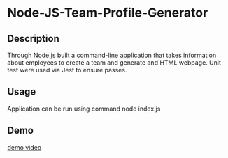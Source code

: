 # Node-JS-Team-Profile-Generator

## Description
Through Node.js built a command-line application that takes information about employees to create a team and generate and HTML webpage.
Unit test were used via Jest to ensure passes. 

## Usage 
Application can be run using command node index.js 

## Demo 
[demo video](./dist/Team%20Profile%20Generator.webm)
